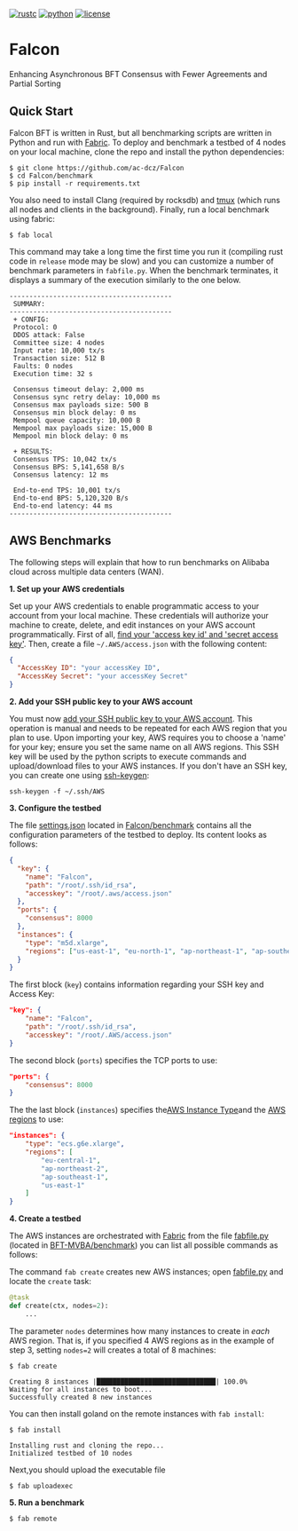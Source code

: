 [![rustc](https://img.shields.io/badge/rustc-1.50.0+-blue?style=flat-square&logo=rust)](https://www.rust-lang.org)
[![python](https://img.shields.io/badge/python-3.9-blue?style=flat-square&logo=python&logoColor=white)](https://www.python.org/downloads/release/python-390/)
[![license](https://img.shields.io/badge/license-Apache-blue.svg?style=flat-square)](LICENSE)

# Falcon

Enhancing Asynchronous BFT Consensus with Fewer Agreements and Partial Sorting

## Quick Start

Falcon BFT is written in Rust, but all benchmarking scripts are written in Python and run with [Fabric](http://www.fabfile.org/).
To deploy and benchmark a testbed of 4 nodes on your local machine, clone the repo and install the python dependencies:

```
$ git clone https://github.com/ac-dcz/Falcon
$ cd Falcon/benchmark
$ pip install -r requirements.txt
```

You also need to install Clang (required by rocksdb) and [tmux](https://linuxize.com/post/getting-started-with-tmux/#installing-tmux) (which runs all nodes and clients in the background). Finally, run a local benchmark using fabric:

```
$ fab local
```

This command may take a long time the first time you run it (compiling rust code in `release` mode may be slow) and you can customize a number of benchmark parameters in `fabfile.py`. When the benchmark terminates, it displays a summary of the execution similarly to the one below.

```
-----------------------------------------
 SUMMARY:
-----------------------------------------
 + CONFIG:
 Protocol: 0
 DDOS attack: False
 Committee size: 4 nodes
 Input rate: 10,000 tx/s
 Transaction size: 512 B
 Faults: 0 nodes
 Execution time: 32 s

 Consensus timeout delay: 2,000 ms
 Consensus sync retry delay: 10,000 ms
 Consensus max payloads size: 500 B
 Consensus min block delay: 0 ms
 Mempool queue capacity: 10,000 B
 Mempool max payloads size: 15,000 B
 Mempool min block delay: 0 ms

 + RESULTS:
 Consensus TPS: 10,042 tx/s
 Consensus BPS: 5,141,658 B/s
 Consensus latency: 12 ms

 End-to-end TPS: 10,001 tx/s
 End-to-end BPS: 5,120,320 B/s
 End-to-end latency: 44 ms
-----------------------------------------
```

## AWS Benchmarks

The following steps will explain that how to run benchmarks on Alibaba cloud across multiple data centers (WAN).

**1. Set up your AWS credentials**

Set up your AWS credentials to enable programmatic access to your account from your local machine. These credentials will authorize your machine to create, delete, and edit instances on your AWS account programmatically. First of all, [find your 'access key id' and 'secret access key'](https://help.AWS.com/document_detail/268244.html). Then, create a file `~/.AWS/access.json` with the following content:

```json
{
  "AccessKey ID": "your accessKey ID",
  "AccessKey Secret": "your accessKey Secret"
}
```

**2. Add your SSH public key to your AWS account**

You must now [add your SSH public key to your AWS account](https://help.AWS.com/document_detail/201472.html). This operation is manual and needs to be repeated for each AWS region that you plan to use. Upon importing your key, AWS requires you to choose a 'name' for your key; ensure you set the same name on all AWS regions. This SSH key will be used by the python scripts to execute commands and upload/download files to your AWS instances. If you don't have an SSH key, you can create one using [ssh-keygen](https://www.ssh.com/ssh/keygen/):

```
ssh-keygen -f ~/.ssh/AWS
```

**3. Configure the testbed**

The file [settings.json](https://github.com/ac-dcz/Falcon/blob/main/benchmark/settings.json) located in [Falcon/benchmark](https://github.com/ac-dcz/Falcon/blob/main/benchmark) contains all the configuration parameters of the testbed to deploy. Its content looks as follows:

```json
{
  "key": {
    "name": "Falcon",
    "path": "/root/.ssh/id_rsa",
    "accesskey": "/root/.aws/access.json"
  },
  "ports": {
    "consensus": 8000
  },
  "instances": {
    "type": "m5d.xlarge",
    "regions": ["us-east-1", "eu-north-1", "ap-northeast-1", "ap-southeast-2"]
  }
}
```

The first block (`key`) contains information regarding your SSH key and Access Key:

```json
"key": {
    "name": "Falcon",
    "path": "/root/.ssh/id_rsa",
    "accesskey": "/root/.AWS/access.json"
}
```

The second block (`ports`) specifies the TCP ports to use:

```json
"ports": {
    "consensus": 8000
}
```

The the last block (`instances`) specifies the[AWS Instance Type](https://help.AWS.com/zh/ecs/user-guide/general-purpose-instance-families)and the [AWS regions](https://help.AWS.com/zh/ecs/product-overview/regions-and-zones) to use:

```json
"instances": {
    "type": "ecs.g6e.xlarge",
    "regions": [
        "eu-central-1",
        "ap-northeast-2",
        "ap-southeast-1",
        "us-east-1"
    ]
}
```

**4. Create a testbed**

The AWS instances are orchestrated with [Fabric](http://www.fabfile.org/) from the file [fabfile.py](https://github.com/ac-dcz/Falcon/blob/main/benchmark/fabfile.py) (located in [BFT-MVBA/benchmark](https://github.com/ac-dcz/Falcon/blob/main/benchmark)) you can list all possible commands as follows:

The command `fab create` creates new AWS instances; open [fabfile.py](https://github.com/ac-dcz/Falcon/blob/main/benchmark/fabfile.py) and locate the `create` task:

```python
@task
def create(ctx, nodes=2):
    ...
```

The parameter `nodes` determines how many instances to create in _each_ AWS region. That is, if you specified 4 AWS regions as in the example of step 3, setting `nodes=2` will creates a total of 8 machines:

```shell
$ fab create

Creating 8 instances |██████████████████████████████| 100.0%
Waiting for all instances to boot...
Successfully created 8 new instances
```

You can then install goland on the remote instances with `fab install`:

```shell
$ fab install

Installing rust and cloning the repo...
Initialized testbed of 10 nodes
```

Next,you should upload the executable file

```shell
$ fab uploadexec
```

**5. Run a benchmark**

```shell
$ fab remote
```
